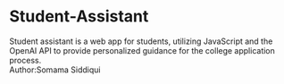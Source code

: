 # Student-Assistant
Student assistant is a  web app for students, utilizing JavaScript and the OpenAI API to provide personalized guidance for the college application process. <br> Author:Somama Siddiqui
